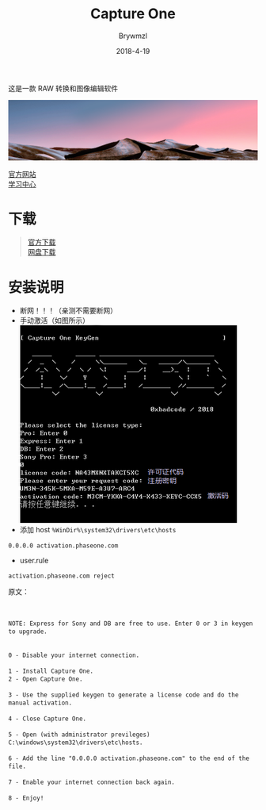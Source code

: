 ﻿---
layout:     post
title:      Capture One
date:       2018-4-19
author:     Brywmzl
tags: [Capture One]
categories: [图像处理]
---
这是一款 RAW 转换和图像编辑软件

<!--more-->

![](/img/CaptureOne/bg.jpg)

[官方网站](https://www.phaseone.com/)  
[学习中心](https://www.phaseone.com/zh-CN/Products/Software/Capture-One-Pro/Learning-Hub.aspx)

# 下载
> [官方下载](https://www.phaseone.com/zh-CN/Download.aspx)  
> [网盘下载](https://pan.baidu.com/s/1cucILK)  

# 安装说明
* 断网！！！（亲测不需要断网）
* 手动激活（如图所示）  
![](/img/CaptureOne/0.png)  
* 添加 host `%WinDir%\system32\drivers\etc\hosts`
```
0.0.0.0 activation.phaseone.com
```
* user.rule
```
activation.phaseone.com reject
```

原文：

~~~~~ Instructions ~~~~


NOTE: Express for Sony and DB are free to use. Enter 0 or 3 in keygen to upgrade.


0 - Disable your internet connection.

1 - Install Capture One.
2 - Open Capture One.

3 - Use the supplied keygen to generate a license code and do the manual activation.

4 - Close Capture One.

5 - Open (with administrator previleges) C:\windows\system32\drivers\etc\hosts.

6 - Add the line "0.0.0.0 activation.phaseone.com" to the end of the file.

7 - Enable your internet connection back again.

8 - Enjoy!